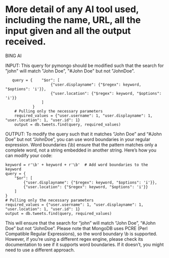 # More detail of any AI tool used, including the name, URL, all the input given and all the output received.  
BING AI

INPUT: This query for pymongo should be modified such that the search for "john" will match "John Doe", "#John Doe" but not "JohnDoe".

``` 
   query = {    "$or": [
                    {"user.displayname": {"$regex": keyword, "$options": 'i'}}, 
                    {"user.location": {"$regex": keyword, "$options": 'i'}}
                ]
            }
    # Pulling only the necessary parameters
    required_values = {"user.username": 1, "user.displayname": 1, "user.location": 1, "user.id": 1}
    output = db.tweets.find(query, required_values)
```

OUTPUT: To modify the query such that it matches “John Doe” and “#John Doe” but not “JohnDoe”, you can use word boundaries in your regular expression. Word boundaries (\b) ensure that the pattern matches only a complete word, not a string embedded in another string. Here’s how you can modify your code:

```
keyword = r'\b' + keyword + r'\b'  # Add word boundaries to the keyword
query = {
    "$or": [
        {"user.displayname": {"$regex": keyword, "$options": 'i'}}, 
        {"user.location": {"$regex": keyword, "$options": 'i'}}
    ]
}
# Pulling only the necessary parameters
required_values = {"user.username": 1, "user.displayname": 1, "user.location": 1, "user.id": 1}
output = db.tweets.find(query, required_values)
```

This will ensure that the search for “john” will match “John Doe”, “#John Doe” but not “JohnDoe”. Please note that MongoDB uses PCRE (Perl Compatible Regular Expressions), so the word boundary \b is supported. However, if you’re using a different regex engine, please check its documentation to see if it supports word boundaries. If it doesn’t, you might need to use a different approach.
